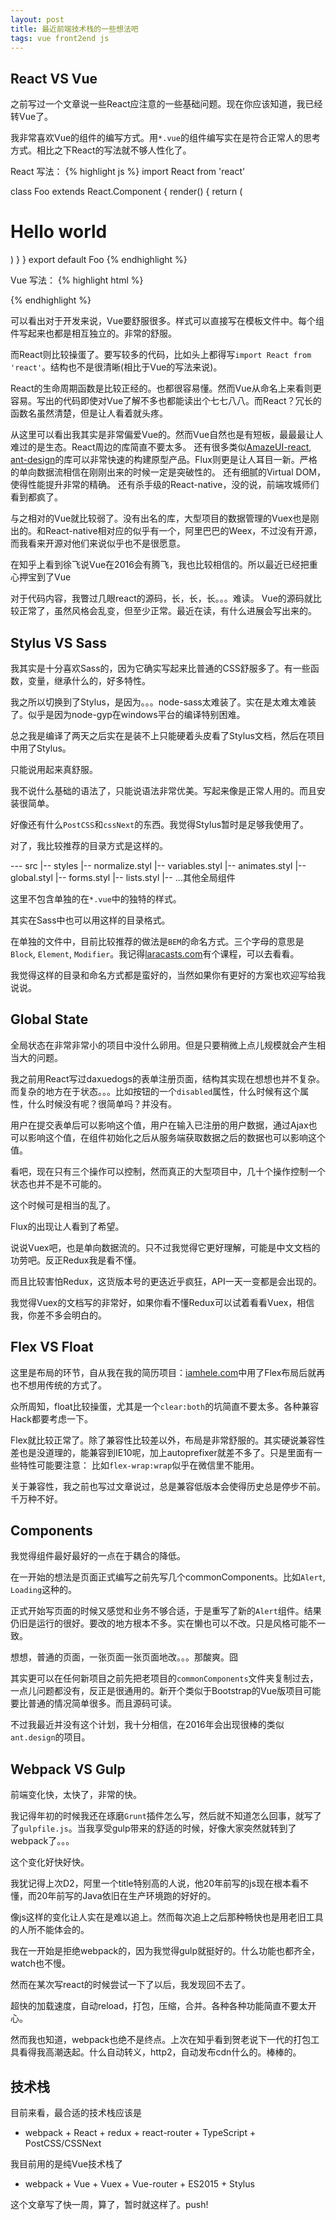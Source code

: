 ```yaml
---
layout: post
title: 最近前端技术栈的一些想法吧
tags: vue front2end js
---
```



## React VS Vue

之前写过一个文章说一些React应注意的一些基础问题。现在你应该知道，我已经转Vue了。

我非常喜欢Vue的组件的编写方式。用`*.vue`的组件编写实在是符合正常人的思考方式。相比之下React的写法就不够人性化了。

React 写法：
{% highlight js %}
import React from 'react'

class Foo extends React.Component {
    render() {
        return (
            <h1>Hello world</h1>
        )
    }
}
export default Foo
{% endhighlight %}

Vue 写法：
{% highlight html %}
<template>
    <h1>{{ msg }}</h1>
</template>
<script>
export default {
    data() {
        return {
            msg: 'Hello world'
        }
    }
}
</script>
<style lang="stylus">
h1
    background-color #333
</style>
{% endhighlight %}

可以看出对于开发来说，Vue要舒服很多。样式可以直接写在模板文件中。每个组件写起来也都是相互独立的。非常的舒服。

而React则比较操蛋了。要写较多的代码，比如头上都得写`import React from 'react'`。结构也不是很清晰(相比于Vue的写法来说)。

React的生命周期函数是比较正经的。也都很容易懂。然而Vue从命名上来看则更容易。写出的代码即使对Vue了解不多也都能读出个七七八八。而React？冗长的函数名虽然清楚，但是让人看着就头疼。

从这里可以看出我其实是非常偏爱Vue的。然而Vue自然也是有短板，最最最让人难过的是生态。React周边的库简直不要太多。
还有很多类似[AmazeUI-react](http://amazeui.org), [ant-design](http://ant.design)的库可以非常快速的构建原型产品。Flux则更是让人耳目一新。严格的单向数据流相信在刚刚出来的时候一定是突破性的。
还有细腻的Virtual DOM，使得性能提升非常的精确。
还有杀手级的React-native，没的说，前端攻城师们看到都疯了。

与之相对的Vue就比较弱了。没有出名的库，大型项目的数据管理的Vuex也是刚出的。和React-native相对应的似乎有一个，阿里巴巴的Weex，不过没有开源，而我看来开源对他们来说似乎也不是很愿意。

在知乎上看到徐飞说Vue在2016会有腾飞，我也比较相信的。所以最近已经把重心押宝到了Vue

对于代码内容，我瞥过几眼react的源码，长，长，长。。。难读。
Vue的源码就比较正常了，虽然风格会乱变，但至少正常。最近在读，有什么进展会写出来的。

## Stylus VS Sass

我其实是十分喜欢Sass的，因为它确实写起来比普通的CSS舒服多了。有一些函数，变量，继承什么的，好多特性。

我之所以切换到了Stylus，是因为。。。node-sass太难装了。实在是太难太难装了。似乎是因为node-gyp在windows平台的编译特别困难。

总之我是编译了两天之后实在是装不上只能硬着头皮看了Stylus文档，然后在项目中用了Stylus。

只能说用起来真舒服。

我不说什么基础的语法了，只能说语法非常优美。写起来像是正常人用的。而且安装很简单。

好像还有什么`PostCSS`和`cssNext`的东西。我觉得Stylus暂时是足够我使用了。

对了，我比较推荐的目录方式是这样的。

--- src
  |-- styles
    |-- normalize.styl
    |-- variables.styl
    |-- animates.styl
    |-- global.styl
    |-- forms.styl
    |-- lists.styl
    |-- ...其他全局组件

这里不包含单独的在`*.vue`中的独特的样式。

其实在Sass中也可以用这样的目录格式。

在单独的文件中，目前比较推荐的做法是`BEM`的命名方式。三个字母的意思是`Block`, `Element`, `Modifier`。我记得[laracasts.com](https://laracasts.com)有个课程，可以去看看。

我觉得这样的目录和命名方式都是蛮好的，当然如果你有更好的方案也欢迎写给我说说。

## Global State

全局状态在非常非常小的项目中没什么卵用。但是只要稍微上点儿规模就会产生相当大的问题。

我之前用React写过daxuedogs的表单注册页面，结构其实现在想想也并不复杂。而复杂的地方在于状态。。。比如按钮的一个`disabled`属性，什么时候有这个属性，什么时候没有呢？很简单吗？并没有。

用户在提交表单后可以影响这个值，用户在输入已注册的用户数据，通过Ajax也可以影响这个值，在组件初始化之后从服务端获取数据之后的数据也可以影响这个值。

看吧，现在只有三个操作可以控制，然而真正的大型项目中，几十个操作控制一个状态也并不是不可能的。

这个时候可是相当的乱了。

Flux的出现让人看到了希望。

说说Vuex吧，也是单向数据流的。只不过我觉得它更好理解，可能是中文文档的功劳吧。反正Redux我是看不懂。

而且比较害怕Redux，这货版本号的更迭近乎疯狂，API一天一变都是会出现的。

我觉得Vuex的文档写的非常好，如果你看不懂Redux可以试着看看Vuex，相信我，你差不多会明白的。

## Flex VS Float

这里是布局的环节，自从我在我的简历项目：[iamhele.com](https://www.iamhele.com)中用了Flex布局后就再也不想用传统的方式了。

众所周知，float比较操蛋，尤其是一个`clear:both`的坑简直不要太多。各种兼容Hack都要考虑一下。

Flex就比较正常了。除了兼容性比较差以外，布局是非常舒服的。其实硬说兼容性差也是没道理的，能兼容到IE10呢，加上autoprefixer就差不多了。只是里面有一些特性可能要注意：
比如`flex-wrap:wrap`似乎在微信里不能用。

关于兼容性，我之前也写过文章说过，总是兼容低版本会使得历史总是停步不前。千万种不好。

## Components

我觉得组件最好最好的一点在于耦合的降低。

在一开始的想法是页面正式编写之前先写几个commonComponents。比如`Alert`, `Loading`这种的。

正式开始写页面的时候又感觉和业务不够合适，于是重写了新的`Alert`组件。结果仍旧是运行的很好。要改的地方根本不多。实在懒也可以不改。只是风格可能不一致。

想想，普通的页面，一张页面一张页面地改。。。那酸爽。囧

其实更可以在任何新项目之前先把老项目的`commonComponents`文件夹复制过去，一点儿问题都没有，反正是很通用的。新开个类似于Bootstrap的Vue版项目可能要比普通的情况简单很多。而且源码可读。

不过我最近并没有这个计划，我十分相信，在2016年会出现很棒的类似`ant.design`的项目。

## Webpack VS Gulp

前端变化快，太快了，非常的快。

我记得年初的时候我还在琢磨`Grunt`插件怎么写，然后就不知道怎么回事，就写了了`gulpfile.js`。当我享受gulp带来的舒适的时候，好像大家突然就转到了webpack了。。。

这个变化好快好快。

我犹记得上次D2，阿里一个title特别高的人说，他20年前写的js现在根本看不懂，而20年前写的Java依旧在生产环境跑的好好的。

像js这样的变化让人实在是难以追上。然而每次追上之后那种畅快也是用老旧工具的人所不能体会的。

我在一开始是拒绝webpack的，因为我觉得gulp就挺好的。什么功能也都齐全，watch也不慢。

然而在某次写react的时候尝试一下了以后，我发现回不去了。

超快的加载速度，自动reload，打包，压缩，合并。各种各种功能简直不要太开心。

然而我也知道，webpack也绝不是终点。上次在知乎看到贺老说下一代的打包工具看得我高潮迭起。什么自动转义，http2，自动发布cdn什么的。棒棒的。

## 技术栈

目前来看，最合适的技术栈应该是

* webpack + React + redux + react-router + TypeScript + PostCSS/CSSNext

我目前用的是纯Vue技术栈了

* webpack + Vue + Vuex + Vue-router + ES2015 + Stylus

这个文章写了快一周，算了，暂时就这样了。push!
